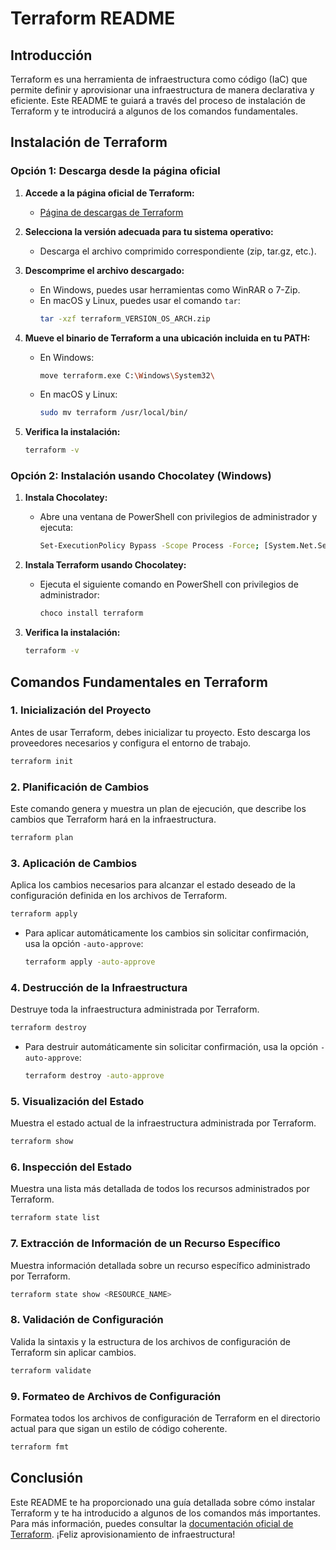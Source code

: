 # Terraform README

## Introducción

Terraform es una herramienta de infraestructura como código (IaC) que permite definir y aprovisionar una infraestructura de manera declarativa y eficiente. Este README te guiará a través del proceso de instalación de Terraform y te introducirá a algunos de los comandos fundamentales.

## Instalación de Terraform

### Opción 1: Descarga desde la página oficial

1. **Accede a la página oficial de Terraform:**
   - [Página de descargas de Terraform](https://www.terraform.io/downloads)

2. **Selecciona la versión adecuada para tu sistema operativo:**
   - Descarga el archivo comprimido correspondiente (zip, tar.gz, etc.).

3. **Descomprime el archivo descargado:**
   - En Windows, puedes usar herramientas como WinRAR o 7-Zip.
   - En macOS y Linux, puedes usar el comando `tar`:
     ```sh
     tar -xzf terraform_VERSION_OS_ARCH.zip
     ```

4. **Mueve el binario de Terraform a una ubicación incluida en tu PATH:**
   - En Windows:
     ```sh
     move terraform.exe C:\Windows\System32\
     ```
   - En macOS y Linux:
     ```sh
     sudo mv terraform /usr/local/bin/
     ```

5. **Verifica la instalación:**
   ```sh
   terraform -v
   ```

### Opción 2: Instalación usando Chocolatey (Windows)

1. **Instala Chocolatey:**
   - Abre una ventana de PowerShell con privilegios de administrador y ejecuta:
     ```sh
     Set-ExecutionPolicy Bypass -Scope Process -Force; [System.Net.ServicePointManager]::SecurityProtocol = [System.Net.ServicePointManager]::SecurityProtocol -bor 3072; iex ((New-Object System.Net.WebClient).DownloadString('https://community.chocolatey.org/install.ps1'))
     ```

2. **Instala Terraform usando Chocolatey:**
   - Ejecuta el siguiente comando en PowerShell con privilegios de administrador:
     ```sh
     choco install terraform
     ```

3. **Verifica la instalación:**
   ```sh
   terraform -v
   ```

## Comandos Fundamentales en Terraform

### 1. Inicialización del Proyecto

Antes de usar Terraform, debes inicializar tu proyecto. Esto descarga los proveedores necesarios y configura el entorno de trabajo.

```sh
terraform init
```

### 2. Planificación de Cambios

Este comando genera y muestra un plan de ejecución, que describe los cambios que Terraform hará en la infraestructura.

```sh
terraform plan
```

### 3. Aplicación de Cambios

Aplica los cambios necesarios para alcanzar el estado deseado de la configuración definida en los archivos de Terraform.

```sh
terraform apply
```
- Para aplicar automáticamente los cambios sin solicitar confirmación, usa la opción `-auto-approve`:
  ```sh
  terraform apply -auto-approve
  ```

### 4. Destrucción de la Infraestructura

Destruye toda la infraestructura administrada por Terraform.

```sh
terraform destroy
```
- Para destruir automáticamente sin solicitar confirmación, usa la opción `-auto-approve`:
  ```sh
  terraform destroy -auto-approve
  ```

### 5. Visualización del Estado

Muestra el estado actual de la infraestructura administrada por Terraform.

```sh
terraform show
```

### 6. Inspección del Estado

Muestra una lista más detallada de todos los recursos administrados por Terraform.

```sh
terraform state list
```

### 7. Extracción de Información de un Recurso Específico

Muestra información detallada sobre un recurso específico administrado por Terraform.

```sh
terraform state show <RESOURCE_NAME>
```

### 8. Validación de Configuración

Valida la sintaxis y la estructura de los archivos de configuración de Terraform sin aplicar cambios.

```sh
terraform validate
```

### 9. Formateo de Archivos de Configuración

Formatea todos los archivos de configuración de Terraform en el directorio actual para que sigan un estilo de código coherente.

```sh
terraform fmt
```

## Conclusión

Este README te ha proporcionado una guía detallada sobre cómo instalar Terraform y te ha introducido a algunos de los comandos más importantes. Para más información, puedes consultar la [documentación oficial de Terraform](https://www.terraform.io/docs). ¡Feliz aprovisionamiento de infraestructura!
